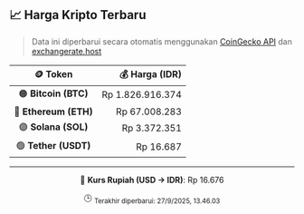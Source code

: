 

<!-- HARGA_KRIPTO -->
## 📈 Harga Kripto Terbaru

> Data ini diperbarui secara otomatis menggunakan [CoinGecko API](https://www.coingecko.com/) dan [exchangerate.host](https://exchangerate.host/)

<div align="center">

| 🪙 Token | 💰 Harga (IDR) |
|:------:|---------------:|
| 🟠 **Bitcoin (BTC)**   | Rp 1.826.916.374 |
| 🔵 **Ethereum (ETH)**  | Rp 67.008.283 |
| 🟣 **Solana (SOL)**    | Rp 3.372.351 |
| 🟢 **Tether (USDT)**   | Rp 16.687 |

---

💱 **Kurs Rupiah (USD → IDR)**: Rp 16.676

🕒 <sub>Terakhir diperbarui: 27/9/2025, 13.46.03</sub>

</div>
<!-- /HARGA_KRIPTO -->